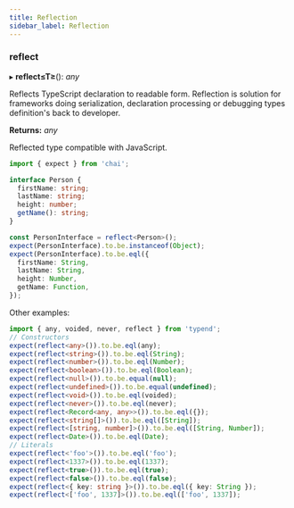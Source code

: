 ```yaml
---
title: Reflection
sidebar_label: Reflection
---
```


### reflect

▸ **reflect≤T≥**(): _any_

Reflects TypeScript declaration to readable form. Reflection is solution for frameworks doing serialization, declaration processing or debugging types definition's back to developer.

**Returns:** _any_

Reflected type compatible with JavaScript.

```ts
import { expect } from 'chai';

interface Person {
  firstName: string;
  lastName: string;
  height: number;
  getName(): string;
}

const PersonInterface = reflect<Person>();
expect(PersonInterface).to.be.instanceof(Object);
expect(PersonInterface).to.be.eql({
  firstName: String,
  lastName: String,
  height: Number,
  getName: Function,
});
```

Other examples:

```ts
import { any, voided, never, reflect } from 'typend';
// Constructors
expect(reflect<any>()).to.be.eql(any);
expect(reflect<string>()).to.be.eql(String);
expect(reflect<number>()).to.be.eql(Number);
expect(reflect<boolean>()).to.be.eql(Boolean);
expect(reflect<null>()).to.be.equal(null);
expect(reflect<undefined>()).to.be.equal(undefined);
expect(reflect<void>()).to.be.eql(voided);
expect(reflect<never>()).to.be.eql(never);
expect(reflect<Record<any, any>>()).to.be.eql({});
expect(reflect<string[]>()).to.be.eql([String]);
expect(reflect<[string, number]>()).to.be.eql([String, Number]);
expect(reflect<Date>()).to.be.eql(Date);
// Literals
expect(reflect<'foo'>()).to.be.eql('foo');
expect(reflect<1337>()).to.be.eql(1337);
expect(reflect<true>()).to.be.eql(true);
expect(reflect<false>()).to.be.eql(false);
expect(reflect<{ key: string }>()).to.be.eql({ key: String });
expect(reflect<['foo', 1337]>()).to.be.eql(['foo', 1337]);
```
